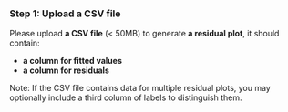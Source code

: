 ### Step 1: Upload a CSV file

Please upload **a CSV file** (< 50MB) to generate **a residual plot**, it should contain: 
- **a column for fitted values** 
- **a column for residuals** 

Note: If the CSV file contains data for multiple residual plots, you may optionally include a third column of labels to distinguish them.
